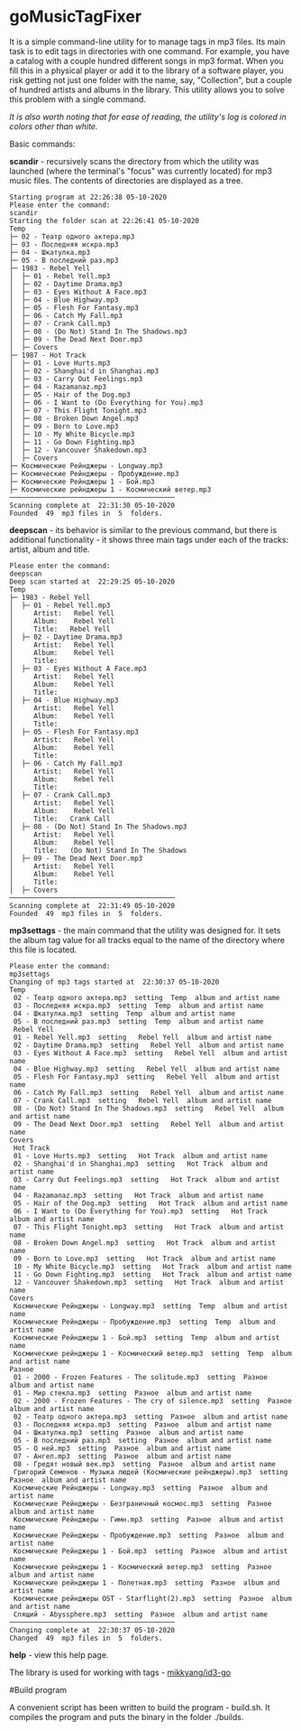 # goMusicTagFixer

It is a simple command-line utility for to manage tags in mp3 files.
Its main task is to edit tags in directories with one command. 
For example, you have a catalog with a couple hundred different songs in mp3 
format. When you fill this in a physical player or add it to the library of a 
software player, you risk getting not just one folder with the name, say, 
"Collection", but a couple of hundred artists and albums in the library.
This utility allows you to solve this problem with a single command.

*It is also worth noting that for ease of reading, the utility's log is colored in colors other than white.*

Basic commands:

**scandir**  -   recursively scans the directory from which the utility was 
launched (where the terminal's "focus" was currently located) for mp3 music 
files. The contents of directories are displayed as a tree.

```
Starting program at 22:26:38 05-10-2020
Please enter the command:
scandir
Starting the folder scan at 22:26:41 05-10-2020
Temp
├─ 02 - Театр одного актера.mp3
├─ 03 - Последняя искра.mp3
├─ 04 - Шкатулка.mp3
├─ 05 - В последний раз.mp3
├─ 1983 - Rebel Yell
│  ├─ 01 - Rebel Yell.mp3
│  ├─ 02 - Daytime Drama.mp3
│  ├─ 03 - Eyes Without A Face.mp3
│  ├─ 04 - Blue Highway.mp3
│  ├─ 05 - Flesh For Fantasy.mp3
│  ├─ 06 - Catch My Fall.mp3
│  ├─ 07 - Crank Call.mp3
│  ├─ 08 - (Do Not) Stand In The Shadows.mp3
│  ├─ 09 - The Dead Next Door.mp3
│  ├─ Covers
├─ 1987 - Hot Track
│  ├─ 01 - Love Hurts.mp3
│  ├─ 02 - Shanghai'd in Shanghai.mp3
│  ├─ 03 - Carry Out Feelings.mp3
│  ├─ 04 - Razamanaz.mp3
│  ├─ 05 - Hair of the Dog.mp3
│  ├─ 06 - I Want to (Do Everything for You).mp3
│  ├─ 07 - This Flight Tonight.mp3
│  ├─ 08 - Broken Down Angel.mp3
│  ├─ 09 - Born to Love.mp3
│  ├─ 10 - My White Bicycle.mp3
│  ├─ 11 - Go Down Fighting.mp3
│  ├─ 12 - Vancouver Shakedown.mp3
│  ├─ Covers
├─ Космические Рейнджеры - Longway.mp3
├─ Космические Рейнджеры - Пробуждение.mp3
├─ Космические Рейнджеры 1 - Бой.mp3
├─ Космические рейнджеры 1 - Космический ветер.mp3
─────────────────────────────────────────
Scanning complete at  22:31:30 05-10-2020
Founded  49  mp3 files in  5  folders.

```

**deepscan**  -   its behavior is similar to the previous command, but there is 
additional functionality - it shows three main tags under each of the tracks:
artist, album and title.

```
Please enter the command:
deepscan
Deep scan started at  22:29:25 05-10-2020
Temp
├─ 1983 - Rebel Yell
│  ├─ 01 - Rebel Yell.mp3
│     Artist:   Rebel Yell 
│     Album:    Rebel Yell 
│     Title:   Rebel Yell 
│  ├─ 02 - Daytime Drama.mp3
│     Artist:   Rebel Yell 
│     Album:    Rebel Yell 
│     Title:    
│  ├─ 03 - Eyes Without A Face.mp3
│     Artist:   Rebel Yell 
│     Album:    Rebel Yell 
│     Title:    
│  ├─ 04 - Blue Highway.mp3
│     Artist:   Rebel Yell 
│     Album:    Rebel Yell 
│     Title:    
│  ├─ 05 - Flesh For Fantasy.mp3
│     Artist:   Rebel Yell 
│     Album:    Rebel Yell 
│     Title:    
│  ├─ 06 - Catch My Fall.mp3
│     Artist:   Rebel Yell 
│     Album:    Rebel Yell 
│     Title:    
│  ├─ 07 - Crank Call.mp3
│     Artist:   Rebel Yell 
│     Album:    Rebel Yell 
│     Title:   Crank Call 
│  ├─ 08 - (Do Not) Stand In The Shadows.mp3
│     Artist:   Rebel Yell 
│     Album:    Rebel Yell 
│     Title:   (Do Not) Stand In The Shadows 
│  ├─ 09 - The Dead Next Door.mp3
│     Artist:   Rebel Yell 
│     Album:    Rebel Yell 
│     Title:    
│  ├─ Covers
─────────────────────────────────────────
Scanning complete at  22:31:49 05-10-2020
Founded  49  mp3 files in  5  folders.

```

**mp3settags** -   the main command that the utility was designed for. It sets 
the album tag value for all tracks equal to the name of the directory where 
this file is located.

```
Please enter the command:
mp3settags
Changing of mp3 tags started at  22:30:37 05-10-2020
Temp
 02 - Театр одного актера.mp3  setting  Temp  album and artist name
 03 - Последняя искра.mp3  setting  Temp  album and artist name
 04 - Шкатулка.mp3  setting  Temp  album and artist name
 05 - В последний раз.mp3  setting  Temp  album and artist name
 Rebel Yell
 01 - Rebel Yell.mp3  setting   Rebel Yell  album and artist name
 02 - Daytime Drama.mp3  setting   Rebel Yell  album and artist name
 03 - Eyes Without A Face.mp3  setting   Rebel Yell  album and artist name
 04 - Blue Highway.mp3  setting   Rebel Yell  album and artist name
 05 - Flesh For Fantasy.mp3  setting   Rebel Yell  album and artist name
 06 - Catch My Fall.mp3  setting   Rebel Yell  album and artist name
 07 - Crank Call.mp3  setting   Rebel Yell  album and artist name
 08 - (Do Not) Stand In The Shadows.mp3  setting   Rebel Yell  album and artist name
 09 - The Dead Next Door.mp3  setting   Rebel Yell  album and artist name
Covers
 Hot Track
 01 - Love Hurts.mp3  setting   Hot Track  album and artist name
 02 - Shanghai'd in Shanghai.mp3  setting   Hot Track  album and artist name
 03 - Carry Out Feelings.mp3  setting   Hot Track  album and artist name
 04 - Razamanaz.mp3  setting   Hot Track  album and artist name
 05 - Hair of the Dog.mp3  setting   Hot Track  album and artist name
 06 - I Want to (Do Everything for You).mp3  setting   Hot Track  album and artist name
 07 - This Flight Tonight.mp3  setting   Hot Track  album and artist name
 08 - Broken Down Angel.mp3  setting   Hot Track  album and artist name
 09 - Born to Love.mp3  setting   Hot Track  album and artist name
 10 - My White Bicycle.mp3  setting   Hot Track  album and artist name
 11 - Go Down Fighting.mp3  setting   Hot Track  album and artist name
 12 - Vancouver Shakedown.mp3  setting   Hot Track  album and artist name
Covers
 Космические Рейнджеры - Longway.mp3  setting  Temp  album and artist name
 Космические Рейнджеры - Пробуждение.mp3  setting  Temp  album and artist name
 Космические Рейнджеры 1 - Бой.mp3  setting  Temp  album and artist name
 Космические рейнджеры 1 - Космический ветер.mp3  setting  Temp  album and artist name
Разное
 01 - 2000 - Frozen Features - The solitude.mp3  setting  Разное  album and artist name
 01 - Мир стекла.mp3  setting  Разное  album and artist name
 02 - 2000 - Frozen Features - The cry of silence.mp3  setting  Разное  album and artist name
 02 - Театр одного актера.mp3  setting  Разное  album and artist name
 03 - Последняя искра.mp3  setting  Разное  album and artist name
 04 - Шкатулка.mp3  setting  Разное  album and artist name
 05 - В последний раз.mp3  setting  Разное  album and artist name
 05 - О ней.mp3  setting  Разное  album and artist name
 07 - Ангел.mp3  setting  Разное  album and artist name
 08 - Гредят новый век.mp3  setting  Разное  album and artist name
 Григорий Семенов - Музыка людей (Космические рейнджеры).mp3  setting  Разное  album and artist name
 Космические Рейнджеры - Longway.mp3  setting  Разное  album and artist name
 Космические Рейнджеры - Безграничный космос.mp3  setting  Разное  album and artist name
 Космические Рейнджеры - Гимн.mp3  setting  Разное  album and artist name
 Космические Рейнджеры - Пробуждение.mp3  setting  Разное  album and artist name
 Космические Рейнджеры 1 - Бой.mp3  setting  Разное  album and artist name
 Космические рейнджеры 1 - Космический ветер.mp3  setting  Разное  album and artist name
 Космические рейнджеры 1 - Полетная.mp3  setting  Разное  album and artist name
 Космические рейнджеры OST - Starflight(2).mp3  setting  Разное  album and artist name
 Спящий - Abyssphere.mp3  setting  Разное  album and artist name
─────────────────────────────────────────
Changing complete at  22:30:37 05-10-2020
Changed  49  mp3 files in  5  folders.

```

**help**      -   view this help page.

The library is used for working with tags - [mikkyang/id3-go](https://github.com/mikkyang/id3-go)

#Build program

A convenient script has been written to build the program - build.sh. It compiles the program and puts the binary in the folder ./builds. 
